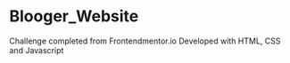 # Blooger_Website
Challenge completed from Frontendmentor.io 
Developed with HTML, CSS and Javascript
